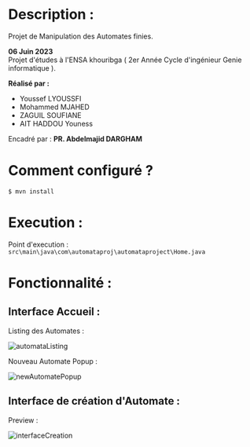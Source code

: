 # Description : 
Projet de Manipulation des Automates finies.

**06 Juin 2023** \
Projet d'études à l'ENSA khouribga ( 2er Année Cycle d'ingénieur Genie informatique ).

**Réalisé par :**
- Youssef LYOUSSFI
- Mohammed MJAHED
- ZAGUIL SOUFIANE
- AIT HADDOU Youness

Encadré par : **PR. Abdelmajid DARGHAM**

# Comment configuré ?

```console
$ mvn install
```
# Execution :
Point d'execution :  `src\main\java\com\automataproj\automataproject\Home.java`

# Fonctionnalité :
## Interface Accueil :
Listing des Automates :

![automataListing]()

Nouveau Automate Popup :

![newAutomatePopup]()

## Interface de création d'Automate :
Preview :

![interfaceCreation]()
